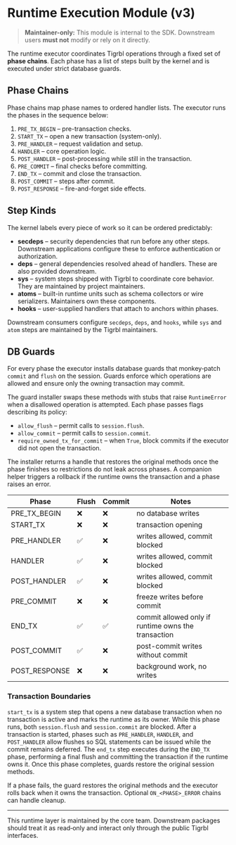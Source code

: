 # Runtime Execution Module (v3)

> **Maintainer-only:** This module is internal to the SDK. Downstream users **must not** modify or rely on it directly.

The runtime executor coordinates Tigrbl operations through a fixed set of **phase chains**. Each phase has a list of steps built by the kernel and is executed under strict database guards.

## Phase Chains

Phase chains map phase names to ordered handler lists. The executor runs the phases in the sequence below:

1. `PRE_TX_BEGIN` – pre-transaction checks.
2. `START_TX` – open a new transaction (system-only).
3. `PRE_HANDLER` – request validation and setup.
4. `HANDLER` – core operation logic.
5. `POST_HANDLER` – post-processing while still in the transaction.
6. `PRE_COMMIT` – final checks before committing.
7. `END_TX` – commit and close the transaction.
8. `POST_COMMIT` – steps after commit.
9. `POST_RESPONSE` – fire-and-forget side effects.

## Step Kinds

The kernel labels every piece of work so it can be ordered predictably:

- **secdeps** – security dependencies that run before any other steps. Downstream
  applications configure these to enforce authentication or authorization.
- **deps** – general dependencies resolved ahead of handlers. These are also
  provided downstream.
- **sys** – system steps shipped with Tigrbl to coordinate core behavior. They
  are maintained by project maintainers.
- **atoms** – built-in runtime units such as schema collectors or wire
  serializers. Maintainers own these components.
- **hooks** – user-supplied handlers that attach to anchors within phases.

Downstream consumers configure `secdeps`, `deps`, and `hooks`, while `sys` and
`atom` steps are maintained by the Tigrbl maintainers.

## DB Guards

For every phase the executor installs database guards that monkey‑patch
`commit` and `flush` on the session. Guards enforce which operations are
allowed and ensure only the owning transaction may commit.

The guard installer swaps these methods with stubs that raise
`RuntimeError` when a disallowed operation is attempted. Each phase passes
flags describing its policy:

- `allow_flush` – permit calls to `session.flush`.
- `allow_commit` – permit calls to `session.commit`.
- `require_owned_tx_for_commit` – when `True`, block commits if the
  executor did not open the transaction.

The installer returns a handle that restores the original methods once the
phase finishes so restrictions do not leak across phases. A companion
helper triggers a rollback if the runtime owns the transaction and a phase
raises an error.

| Phase | Flush | Commit | Notes |
|-------|-------|--------|-------|
| PRE_TX_BEGIN | ❌ | ❌ | no database writes |
| START_TX | ❌ | ❌ | transaction opening |
| PRE_HANDLER | ✅ | ❌ | writes allowed, commit blocked |
| HANDLER | ✅ | ❌ | writes allowed, commit blocked |
| POST_HANDLER | ✅ | ❌ | writes allowed, commit blocked |
| PRE_COMMIT | ❌ | ❌ | freeze writes before commit |
| END_TX | ✅ | ✅ | commit allowed only if runtime owns the transaction |
| POST_COMMIT | ✅ | ❌ | post-commit writes without commit |
| POST_RESPONSE | ❌ | ❌ | background work, no writes |

### Transaction Boundaries

`start_tx` is a system step that opens a new database transaction when
no transaction is active and marks the runtime as its owner. While this
phase runs, both `session.flush` and `session.commit` are blocked. After a
transaction is started, phases such as `PRE_HANDLER`, `HANDLER`, and
`POST_HANDLER` allow flushes so SQL statements can be issued while the
commit remains deferred. The `end_tx` step executes during the `END_TX`
phase, performing a final flush and committing the transaction if the
runtime owns it. Once this phase completes, guards restore the original
session methods.

If a phase fails, the guard restores the original methods and the executor rolls back when it owns the transaction. Optional `ON_<PHASE>_ERROR` chains can handle cleanup.

---

This runtime layer is maintained by the core team. Downstream packages should treat it as read‑only and interact only through the public Tigrbl interfaces.

